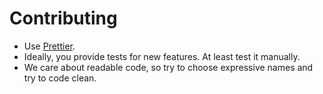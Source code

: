 # Contributing

- Use [Prettier](https://prettier.io).
- Ideally, you provide tests for new features. At least test it manually.
- We care about readable code, so try to choose expressive names and try to code clean.
